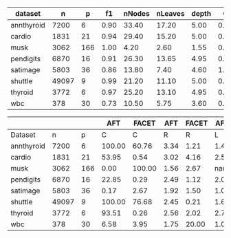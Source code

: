 | dataset | n | p | f1 | nNodes | nLeaves | depth | Q | J |
|---------|---|---|----|--------|---------|-------|---|---|
| annthyroid | 7200 | 6 | 0.90 | 33.40 | 17.20 | 5.00 | 0.93 | 0.89 |
| cardio | 1831 | 21 | 0.94 | 29.40 | 15.20 | 5.00 | 0.93 | 0.39 |
| musk | 3062 | 166 | 1.00 | 4.20 | 2.60 | 1.55 | 0.00 | 0.05 |
| pendigits | 6870 | 16 | 0.91 | 26.30 | 13.65 | 4.95 | 0.94 | 0.44 |
| satimage | 5803 | 36 | 0.86 | 13.80 | 7.40 | 4.60 | 1.00 | 0.13 |
| shuttle | 49097 | 9 | 0.99 | 21.20 | 11.10 | 5.00 | 0.87 | 0.59 |
| thyroid | 3772 | 6 | 0.97 | 25.20 | 13.10 | 4.95 | 0.62 | 0.79 |
| wbc | 378 | 30 | 0.73 | 10.50 | 5.75 | 3.60 | 0.35 | 0.11 |


|            |       |     | AFT    | FACET  | AFT   | FACET | AFT   | FACET | AFT   | FACET  |
| ---------- | ----- | --- | ------ | ------ | ----- | ----- | ----- | ----- | ----- | ------ |
| Dataset    | n     | p   | C      | C      | R     | R     | L     | L     | D     | D      |
| annthyroid | 7200 | 6 | 100.00 | 60.76 | 3.34 | 1.21 | 1.48 | 1.08 | 0.89 | 0.42 |
| cardio | 1831 | 21 | 53.95 | 0.54 | 3.02 | 4.16 | 2.54 | 1.00 | 7.13 | 1.21 |
| musk | 3062 | 166 | 0.00 | 100.00 | 1.56 | 2.67 | nan | 11.02 | nan | 7.72 |
| pendigits | 6870 | 16 | 22.85 | 0.29 | 2.49 | 1.12 | 2.03 | 1.00 | 19.35 | 2.22 |
| satimage | 5803 | 36 | 0.17 | 2.67 | 1.92 | 1.50 | 1.00 | 2.97 | 5.20 | 12.35 |
| shuttle | 49097 | 9 | 100.00 | 76.68 | 2.45 | 0.21 | 1.68 | 1.87 | 0.90 | 0.38 |
| thyroid | 3772 | 6 | 93.51 | 0.26 | 2.56 | 2.02 | 2.74 | 1.00 | 4.98 | 0.58 |
| wbc | 378 | 30 | 6.58 | 3.95 | 1.75 | 20.00 | 1.00 | 1.67 | 3.64 | 2.68 |
